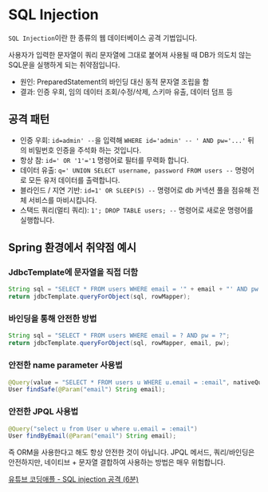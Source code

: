 # SQL Injection

`SQL Injection`이란 한 종류의 웹 데이터베이스 공격 기법입니다.

사용자가 입력한 문자열이 쿼리 문자열에 그대로 붙어져 사용될 때 DB가 의도치 않는 SQL문을 실행하게 되는 취약점입니다.

- 원인: PreparedStatement의 바인딩 대신 동적 문자열 조립을 함
- 결과: 인증 우회, 임의 데이터 조회/수정/삭제, 스키마 유출, 데이터 덤프 등

## 공격 패턴

- 인증 우회: `id=admin' --`을 입력해 `WHERE id='admin' -- ' AND pw='...'` 뒤의 비밀번호 인증을 주석화 하는 것입니다. 
- 항상 참: `id=' OR '1'='1` 명령어로 필터를 무력화 합니다.
- 데이터 유출: `q=' UNION SELECT username, password FROM users --` 명령어로 모든 유저 데이터를 출력합니다.
- 블라인드 / 지연 기반: `id=1' OR SLEEP(5) --` 명령어로 db 커넥션 풀을 점유해 전체 서비스를 마비시킵니다.
- 스택드 쿼리(멀티 쿼리): `1'; DROP TABLE users; --` 명령어로 새로운 명령어를 실행합니다.

## Spring 환경에서 취약점 예시

### JdbcTemplate에 문자열을 직접 더함 

```java
String sql = "SELECT * FROM users WHERE email = '" + email + "' AND pw = '" + pw + "'";
return jdbcTemplate.queryForObject(sql, rowMapper);
```

### 바인딩을 통해 안전한 방법

```java
String sql = "SELECT * FROM users WHERE email = ? AND pw = ?";
return jdbcTemplate.queryForObject(sql, rowMapper, email, pw);
```

### 안전한 name parameter 사용법

```java
@Query(value = "SELECT * FROM users u WHERE u.email = :email", nativeQuery = true)
User findSafe(@Param("email") String email);
```

### 안전한 JPQL 사용법

```java
@Query("select u from User u where u.email = :email")
User findByEmail(@Param("email") String email);
```

즉 ORM을 사용한다고 해도 항상 안전한 것이 아닙니다.
JPQL 메서드, 쿼리/바인딩은 안전하지만, 네이티브 + 문자열 결합하여 사용하는 방법은 매우 위험합니다.

[유튜브 코딩애플 - SQL injection 공격 (6분)](https://www.youtube.com/watch?v=FoZ2cucLiDs)